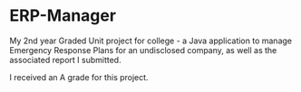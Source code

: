 # ERP-Manager

My 2nd year Graded Unit project for college - a Java application to manage Emergency Response Plans for an undisclosed company, as well as the associated report I submitted.

I received an A grade for this project.
